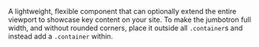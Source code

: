 A lightweight, flexible component that can optionally extend the entire viewport to showcase key content on your site.
To make the jumbotron full width, and without rounded corners, place it outside all <code>.container</code>s and instead add a <code>.container</code> within.

